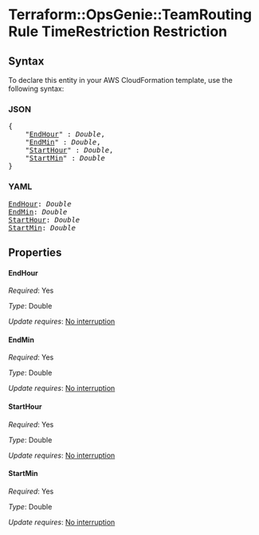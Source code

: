 # Terraform::OpsGenie::TeamRoutingRule TimeRestriction Restriction

## Syntax

To declare this entity in your AWS CloudFormation template, use the following syntax:

### JSON

<pre>
{
    "<a href="#endhour" title="EndHour">EndHour</a>" : <i>Double</i>,
    "<a href="#endmin" title="EndMin">EndMin</a>" : <i>Double</i>,
    "<a href="#starthour" title="StartHour">StartHour</a>" : <i>Double</i>,
    "<a href="#startmin" title="StartMin">StartMin</a>" : <i>Double</i>
}
</pre>

### YAML

<pre>
<a href="#endhour" title="EndHour">EndHour</a>: <i>Double</i>
<a href="#endmin" title="EndMin">EndMin</a>: <i>Double</i>
<a href="#starthour" title="StartHour">StartHour</a>: <i>Double</i>
<a href="#startmin" title="StartMin">StartMin</a>: <i>Double</i>
</pre>

## Properties

#### EndHour

_Required_: Yes

_Type_: Double

_Update requires_: [No interruption](https://docs.aws.amazon.com/AWSCloudFormation/latest/UserGuide/using-cfn-updating-stacks-update-behaviors.html#update-no-interrupt)

#### EndMin

_Required_: Yes

_Type_: Double

_Update requires_: [No interruption](https://docs.aws.amazon.com/AWSCloudFormation/latest/UserGuide/using-cfn-updating-stacks-update-behaviors.html#update-no-interrupt)

#### StartHour

_Required_: Yes

_Type_: Double

_Update requires_: [No interruption](https://docs.aws.amazon.com/AWSCloudFormation/latest/UserGuide/using-cfn-updating-stacks-update-behaviors.html#update-no-interrupt)

#### StartMin

_Required_: Yes

_Type_: Double

_Update requires_: [No interruption](https://docs.aws.amazon.com/AWSCloudFormation/latest/UserGuide/using-cfn-updating-stacks-update-behaviors.html#update-no-interrupt)

